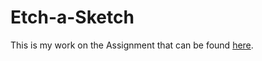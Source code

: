 # Etch-a-Sketch

This is my work on the Assignment that can be found [here](https://www.theodinproject.com/lessons/foundations-etch-a-sketch). 

